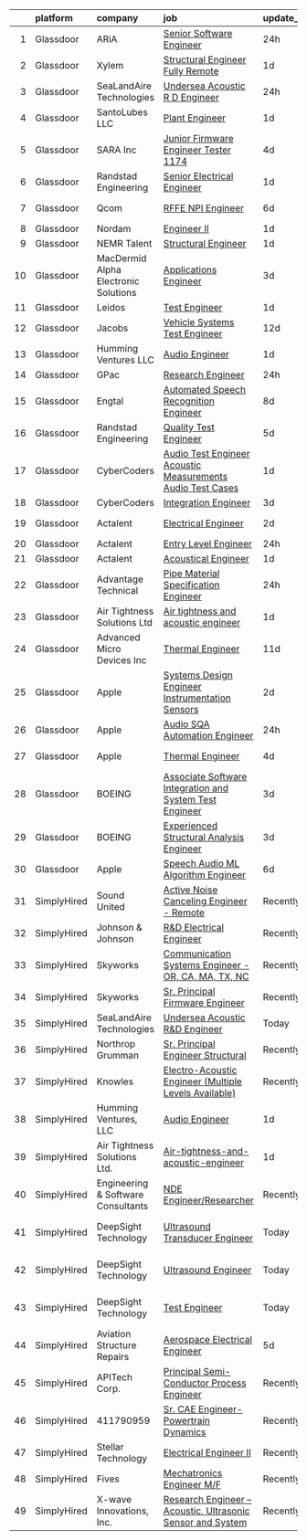 

|    | platform    | company                              | job                                                                                                                                                                                                                                                                                                                                                                                                                                                                                                                                                                                                                                                                                                                                                                                                                                                                                                                                                                                                                                                                                                                                                                                                                                                                                                                                                                                                  | update_time   | location                   |
|---:|:------------|:-------------------------------------|:-----------------------------------------------------------------------------------------------------------------------------------------------------------------------------------------------------------------------------------------------------------------------------------------------------------------------------------------------------------------------------------------------------------------------------------------------------------------------------------------------------------------------------------------------------------------------------------------------------------------------------------------------------------------------------------------------------------------------------------------------------------------------------------------------------------------------------------------------------------------------------------------------------------------------------------------------------------------------------------------------------------------------------------------------------------------------------------------------------------------------------------------------------------------------------------------------------------------------------------------------------------------------------------------------------------------------------------------------------------------------------------------------------|:--------------|:---------------------------|
|  1 | Glassdoor   | ARiA                                 | [Senior Software Engineer](https://www.glassdoor.com/partner/jobListing.htm?pos=103&ao=1110586&s=58&guid=00000182afc13827b749ebad42901496&src=GD_JOB_AD&t=SR&vt=w&ea=1&cs=1_3a6ce463&cb=1660806052186&jobListingId=1008076713969&cpc=88C71AD61D38E582&jrtk=3-0-1gans2e2ei4mt801-1gans2e2uis1h800-a2788589c076f59c--6NYlbfkN0ACu_hgM4mYOpGjE6TXudS1eLEYdlotK5aSiNrSIRlNjkkh_z-L-is4x54yXDm2KRsb-mtVs3lKT5u3SJdqLqnwYoxrpCimy5LFfZyt9ttTGVU61pPJmUA1KW-g9Q9gKF2IYCC3xiHVVy9PrVBjM_QDYyjIcjrjj_Ylt-4VwcdsEXVk_3IGctwleoMyUsUDh3vBA0hn3L00Bxx-RWX5XooRa0BqaUFTp3JhSTjgHXTAKXSPUYjDmaHpU0VS1kXkfeghkVJNn3hGmnXNYrGRsv5m7zPYs4PWWDCOrFKnlujP-jeNain4rC0vkiKL61kMuEFuZ8Za4LofRpYWuiRNdXsu1XOnaBhNY0kOf7nUOF6x_YGVzVNBK4r-QVV00VevTzaFn1sw43WUCWwTsy3gzBYyACtMOCw3jvRbDdTPlUf7APa_XznGsITMNqz_CtwHarYCmeM7GhCy9Z8CIr5iEDbo-6GML6tSDoPrnCt3_dxbRJMSjLs7akee6TAkZEi77tUHIwgfX_7ZHw%3D%3D)                                                                                                                                                                                                                                                                                                                                                                                                                                                                                                                      | 24h           | Seattle, WA                |
|  2 | Glassdoor   | Xylem                                | [Structural Engineer   Fully Remote](https://www.glassdoor.com/partner/jobListing.htm?pos=127&ao=1136043&s=58&guid=00000182afc13827b749ebad42901496&src=GD_JOB_AD&t=SR&vt=w&cs=1_653b54d1&cb=1660806052189&jobListingId=1008074804301&jrtk=3-0-1gans2e2ei4mt801-1gans2e2uis1h800-41930a4662df28d3-)                                                                                                                                                                                                                                                                                                                                                                                                                                                                                                                                                                                                                                                                                                                                                                                                                                                                                                                                                                                                                                                                                                  | 1d            | Raleigh, NC                |
|  3 | Glassdoor   | SeaLandAire Technologies             | [Undersea Acoustic R D Engineer](https://www.glassdoor.com/partner/jobListing.htm?pos=120&ao=1136043&s=58&guid=00000182afc13827b749ebad42901496&src=GD_JOB_AD&t=SR&vt=w&ea=1&cs=1_deb08f52&cb=1660806052188&jobListingId=1008076399763&jrtk=3-0-1gans2e2ei4mt801-1gans2e2uis1h800-1b0c825c938043e9-)                                                                                                                                                                                                                                                                                                                                                                                                                                                                                                                                                                                                                                                                                                                                                                                                                                                                                                                                                                                                                                                                                                 | 24h           | Jackson, MI                |
|  4 | Glassdoor   | SantoLubes LLC                       | [Plant Engineer](https://www.glassdoor.com/partner/jobListing.htm?pos=101&ao=1110586&s=58&guid=00000182afc13827b749ebad42901496&src=GD_JOB_AD&t=SR&vt=w&ea=1&cs=1_633e47fd&cb=1660806052186&jobListingId=1008074411939&cpc=8EBC6093F3E034FB&jrtk=3-0-1gans2e2ei4mt801-1gans2e2uis1h800-e17395721a3043bd--6NYlbfkN0Dx3r3E47sSe5bB3PIy1uzBZvlB7xy2NhfhZMlxQTsxrB8uLyVvmRNwSvsXt5nAuanwBCjLH0QsCmPBXJHEU0RNKVjrVkgpgcNJ8wjBYTMDwC8r5HaKITeK9MMd14YsEJEI21DS5bTFdnJBppeukTjpmvYUJXjKaLSZgyOJl9OpA_mmAg7pXTG9lA2N5xuWq9vQwHNX2lPKg0yyCWTxHA1rfV9GZO4BltWmwFlLfXE-HCMYJSFRtL6R1Pz_JsJ5aM042YssH-yKaxsXEVv3kd2-BBvm4gu31YyVYwQYfNkJ8lF_qKDGVlFUHU7fWP4GOJOjt9UG9dO8u-uS-8Crtt53k784q7HX-t_OzeoLJnyr5654p2CPGFmqMEuZtfBC3mDuJnlhPLEsA-nmRkeACg_uwuGvp9GNMwU-lt3s3jw4xi51tZqbA6mlw-_1HVBl5ZAf1kOxmw0STSd9BfVLpx-V6NgLxsUK4qINLpG9nJkMXDPWxkwttEZhzdxSY9fbMkdedJWfW-Rcww%3D%3D)                                                                                                                                                                                                                                                                                                                                                                                                                                                                                                                                | 1d            | Spartanburg, SC            |
|  5 | Glassdoor   | SARA Inc                             | [Junior Firmware Engineer   Tester   1174](https://www.glassdoor.com/partner/jobListing.htm?pos=128&ao=1136043&s=58&guid=00000182afc13827b749ebad42901496&src=GD_JOB_AD&t=SR&vt=w&ea=1&cs=1_22a49a3b&cb=1660806052189&jobListingId=1008069954036&jrtk=3-0-1gans2e2ei4mt801-1gans2e2uis1h800-64dfa2a4b43075ce-)                                                                                                                                                                                                                                                                                                                                                                                                                                                                                                                                                                                                                                                                                                                                                                                                                                                                                                                                                                                                                                                                                       | 4d            | Colorado Springs, CO       |
|  6 | Glassdoor   | Randstad Engineering                 | [Senior Electrical Engineer](https://www.glassdoor.com/partner/jobListing.htm?pos=112&ao=1110586&s=58&guid=00000182afc13827b749ebad42901496&src=GD_JOB_AD&t=SR&vt=w&ea=1&cs=1_b677470b&cb=1660806052187&jobListingId=1008074289318&cpc=155EB9D5185558AF&jrtk=3-0-1gans2e2ei4mt801-1gans2e2uis1h800-cfd09318c66b733e--6NYlbfkN0BDx217eft1lC7uqItkaModCFPNh_e0lnHdKkvEJecXwu4gIqA7CFTnvSYR8MShG5a-juaM6sdXavpS6MPruFdQNc5PiAaOegdbfmramjOwLM8yU_Gyhm6YspYOZ056uLtqJsXecjpva2utvJLPy3-qyp9LWwlRnrDgtmLRD1WPFr7w-dekNFx6hf8HVLcgaTJjrP7-vna4vHgOXCpLgMswuaMwOn0qii5_HPT_0ScOjX1feBY4BuD543IJnbRWNdSMoUrIxXOpYUi9rsgViwoYryVWjRWsCdA6SpQXlCISZ4SANhjqwsdAg3yNMlsZ1YeucL2rZ4D9a7hryoZAhto_PDPyW4OlbyKd-WHqWdt03H_pAX44ROY4z7tOfh9bRb6ZEK_-QvOjj33XM1V5F9VKF2eNMYWNVnifreHKEkWexFzDxfE0fZz1v2hppNEEIQsY05_MCcHWK_RXj29GtQa6-81IqYSIwYIZEPd3dKRBNTRkD8OV1B7y9_AxlFFk17s_hXH93Wo0HPMkJrgbywlHBoTCBL0azpuw0AaAmU16_7RqkJ7V8oyewW0pjvHOWLidkhhzJaczkmK1-n45MQSjMSI58hghBwyJVWt863oISzzRrcCZD71CdUpCUehuFuFdhqhTDuT14ddodiqSol7W)                                                                                                                                                                                                                                                                                                                                                                                | 1d            | Framingham, MA             |
|  7 | Glassdoor   | Qcom                                 | [RFFE NPI Engineer](https://www.glassdoor.com/partner/jobListing.htm?pos=123&ao=1136043&s=58&guid=00000182afc13827b749ebad42901496&src=GD_JOB_AD&t=SR&vt=w&cs=1_c738173c&cb=1660806052188&jobListingId=1008067509526&jrtk=3-0-1gans2e2ei4mt801-1gans2e2uis1h800-29f2ec6209d2a3f1-)                                                                                                                                                                                                                                                                                                                                                                                                                                                                                                                                                                                                                                                                                                                                                                                                                                                                                                                                                                                                                                                                                                                   | 6d            | San Diego, CA              |
|  8 | Glassdoor   | Nordam                               | [Engineer II](https://www.glassdoor.com/partner/jobListing.htm?pos=129&ao=1136043&s=58&guid=00000182afc13827b749ebad42901496&src=GD_JOB_AD&t=SR&vt=w&cs=1_24089355&cb=1660806052189&jobListingId=1008074153435&jrtk=3-0-1gans2e2ei4mt801-1gans2e2uis1h800-f4f31545b15b86df-)                                                                                                                                                                                                                                                                                                                                                                                                                                                                                                                                                                                                                                                                                                                                                                                                                                                                                                                                                                                                                                                                                                                         | 1d            | Tulsa, OK                  |
|  9 | Glassdoor   | NEMR Talent                          | [Structural Engineer](https://www.glassdoor.com/partner/jobListing.htm?pos=126&ao=1136043&s=58&guid=00000182afc13827b749ebad42901496&src=GD_JOB_AD&t=SR&vt=w&ea=1&cs=1_aab4bd4e&cb=1660806052189&jobListingId=1008073938495&jrtk=3-0-1gans2e2ei4mt801-1gans2e2uis1h800-bc9dc2a23d1c44c4-)                                                                                                                                                                                                                                                                                                                                                                                                                                                                                                                                                                                                                                                                                                                                                                                                                                                                                                                                                                                                                                                                                                            | 1d            | Princeton, NJ              |
| 10 | Glassdoor   | MacDermid Alpha Electronic Solutions | [Applications Engineer](https://www.glassdoor.com/partner/jobListing.htm?pos=121&ao=1136043&s=58&guid=00000182afc13827b749ebad42901496&src=GD_JOB_AD&t=SR&vt=w&cs=1_9bc0fa6d&cb=1660806052188&jobListingId=1008070285027&jrtk=3-0-1gans2e2ei4mt801-1gans2e2uis1h800-bd764e465d32d008-)                                                                                                                                                                                                                                                                                                                                                                                                                                                                                                                                                                                                                                                                                                                                                                                                                                                                                                                                                                                                                                                                                                               | 3d            | South Plainfield, NJ       |
| 11 | Glassdoor   | Leidos                               | [Test Engineer](https://www.glassdoor.com/partner/jobListing.htm?pos=105&ao=1110586&s=58&guid=00000182afc13827b749ebad42901496&src=GD_JOB_AD&t=SR&vt=w&cs=1_00739fcb&cb=1660806052186&jobListingId=1008075064293&cpc=44CD5376B8534B8F&jrtk=3-0-1gans2e2ei4mt801-1gans2e2uis1h800-6a3203464c1b707d--6NYlbfkN0CZUO70VSdYKA8PR3jfrSh5ljhqJhfDt0PzQCMubt8cRihWbmqO_-Ccw6DGinMZCyIEpf0Af9XKthHfBvTvzgH4DkFKYILFfOBijEpWhuNs72seseKoDFF6CDTEAYPN9Lx5He8mR_O1D0v6JooYaOYoVwHqWnpaKvLttLpllx_dzAONH5hB3qEReQ4EYC1WlXtsu_bwwr6SklulGAFE-xOABXx_dLgosCdA8JndNJQf6t7Vz3dMa2i930PP5_S2CpP4G5FWNq42QlvWLjb7blKNuxh-ekrbG8BSluQvv9Xlr1b389pyOIXFr6h9gOxPpYy0_WFJ8PrXv9Vy3BKRor7ejDFLrX56HRW-f-DMM4WsgoOw6tEsUPfZqOXI1gh1ksG7o_cyuWWiFOSZdmsyBMRQdTwWhHY95cnif2rpoY5QrmPtF5AbhqhC0UfK9T5n7ysoEoues2CXdvllTd4tcvi4wKmDYMT-l0ClY2fpvJdsbbBFf0re30UeijIpH3ShtaIJWnFm0Y03_9uIG5rNk7qiT7Z_he8uiOj240pQL9MuvkAD4zrWtbY65-aFEfEo8vQ9DBLPDbnXMAM5Rct4nOKjaVKkwyRIcMQ1wAJg3ItQD4K051FdO0j2oGmB1QfDFrGLBBS1VdrsIDQkwX_0eKHdVgRYfiCPf1Y%3D)                                                                                                                                                                                                                                                                                                                                                                                    | 1d            | Poulsbo, WA                |
| 12 | Glassdoor   | Jacobs                               | [Vehicle Systems Test Engineer](https://www.glassdoor.com/partner/jobListing.htm?pos=130&ao=1136043&s=58&guid=00000182afc13827b749ebad42901496&src=GD_JOB_AD&t=SR&vt=w&ea=1&cs=1_3c4d8978&cb=1660806052189&jobListingId=1008055863961&jrtk=3-0-1gans2e2ei4mt801-1gans2e2uis1h800-4d37a3d2e44e4a26-)                                                                                                                                                                                                                                                                                                                                                                                                                                                                                                                                                                                                                                                                                                                                                                                                                                                                                                                                                                                                                                                                                                  | 12d           | Dearborn, MI               |
| 13 | Glassdoor   | Humming Ventures  LLC                | [Audio Engineer](https://www.glassdoor.com/partner/jobListing.htm?pos=118&ao=1136043&s=58&guid=00000182afc13827b749ebad42901496&src=GD_JOB_AD&t=SR&vt=w&ea=1&cs=1_e49490ad&cb=1660806052188&jobListingId=1008074850294&jrtk=3-0-1gans2e2ei4mt801-1gans2e2uis1h800-c65df6434cac7841-)                                                                                                                                                                                                                                                                                                                                                                                                                                                                                                                                                                                                                                                                                                                                                                                                                                                                                                                                                                                                                                                                                                                 | 1d            | Seattle, WA                |
| 14 | Glassdoor   | GPac                                 | [Research Engineer](https://www.glassdoor.com/partner/jobListing.htm?pos=111&ao=1110586&s=58&guid=00000182afc13827b749ebad42901496&src=GD_JOB_AD&t=SR&vt=w&ea=1&cs=1_b3261913&cb=1660806052187&jobListingId=1008076331547&cpc=1160948BCBA38B5B&jrtk=3-0-1gans2e2ei4mt801-1gans2e2uis1h800-8a6935da43b5f03e--6NYlbfkN0CSGORWT4aO2sAliZ6jmV_qQD6A5zEpYJIEC_P5-c8k2JSegNDc0Hky6SHAPcMeSc1uI-p4JGKyGDtDHY583NmlHKRxyXvsrFv8AII5WdwkfxNWQP7JHZZhSCFMwCdyvzmnhlAGXnPwGRicpydp9aLnVy3A-EmKJoLteq8M4RONEeTRPuQWpqy_GCPEp8KMN8EIhFc7ymNA4PO7av48jvCIzjpnefdhNJj6CShdeDP1pcKSf7vuH6aKk7hGM3hj1l5k1F-NRVHoNpdp3C5UI7mzRiyNo1nl5Upt6aiSog1L9y0H_ENv8Ocyl0XLrQjb0znNuWL8JPo8iLrd5UcXj2I2MudgAUL9zRTeeLolmlv5GvDFFNyT7SNfKHaKpgNc6d1O5PBakb-zK5lqYvj8CiTNNKjyo9ERfwQ29JHfxtAAJF5qmZCPU_JKBHk2tQbH5VduLtH0Fu0qMFUSXSli5KskxBDjq0ZZ5UWFgc4r7o1q4SIQbIYxCBHH)                                                                                                                                                                                                                                                                                                                                                                                                                                                                                                                                                         | 24h           | Nokomis, FL                |
| 15 | Glassdoor   | Engtal                               | [Automated Speech Recognition Engineer](https://www.glassdoor.com/partner/jobListing.htm?pos=115&ao=1110586&s=58&guid=00000182afc13827b749ebad42901496&src=GD_JOB_AD&t=SR&vt=w&ea=1&cs=1_710a28ad&cb=1660806052188&jobListingId=1008062705188&cpc=8795CF9063CD573D&jrtk=3-0-1gans2e2ei4mt801-1gans2e2uis1h800-4453650f9401f0f0--6NYlbfkN0B7Z8t6fEMDh_BTkcJVPNJicKvZQEBTy5HSwyHa20ewqmyfWNXjNsfvmtdqiCQm-EyX1eXCMeRRHbelJqYg3JfPf6FJmpd1iPPZHKkt0sbdi9nzyk3UhIYm5cI49RlAKU7eerVBiqDi7LxaMzjgn_vLcgvtotjmBJAF4qEeYwYYdSnlzIVKbgkFwXkAuJPd2w3xWzPRVMd2nGpEJ9P_Iwch1Z7G_Lv5HQ60T2_byicuHRLgyjAhzHND-ty4Fu1QUX3DpkhbYlcnRy_cEmHz9zjZgycGdxYGdrndQowPmR2bx05xMizoNp4iZSMUN996Th6CYMfqJCw9QORR2F5HKkS42niNKqqa7oBs9G0iWwEbPPOPgsdFA5ik8K5ha-N1zSGIn9XhMdqjhvgWVx3-k7FAkwRjS_wheWCbYAPx9rxJNwvI0vEZws2FI9waUw66tsHTwyH3Lrer23F_1X7iTOe7mfM-Lg-xYETQXjsL_xJemRgO4aRRR0H08vkBrqnIsO_Nds0IbAWSxuD2HSgyZMwq7HTQ1zOdgPk%3D)                                                                                                                                                                                                                                                                                                                                                                                                                                                                                       | 8d            | Remote                     |
| 16 | Glassdoor   | Randstad Engineering                 | [Quality Test Engineer](https://www.glassdoor.com/partner/jobListing.htm?pos=114&ao=1110586&s=58&guid=00000182afc13827b749ebad42901496&src=GD_JOB_AD&t=SR&vt=w&ea=1&cs=1_f80117a3&cb=1660806052188&jobListingId=1008069182882&cpc=32EE424DE2B657EB&jrtk=3-0-1gans2e2ei4mt801-1gans2e2uis1h800-0412bd9bba641c35--6NYlbfkN0BDx217eft1lC7uqItkaModCFPNh_e0lnHdKkvEJecXwu4gIqA7CFTnvSYR8MShG5Z-OJdkSjZh5HXCJbcCAdDXGrLbNvBBTLq4ZR_YSiW8YcyOFGHrUcZE6cBumvf5qqvf9XF9jVXBn6J7nJMvCB2gyH-C9YYUmBlLZFArPfay_aQdPLjaU_5L8w7qttgx2IASNtw7RE-blRn2ylTsl4wsV9WW1OBmS2JHqjAsWs_Z4vmGv3eL3gp2WmI8RgjojJfWtAlsx4yO6cW_-UBRKoMSJLwMXtnhGAcCfQ05rS4UXLR8353aejGOwoKbxAuZjmIeLi2aXGL-ChJHr9TFyziVm-kuJbSu_Y_VfXhmDOHSSTLtCByF0m46-n585tI-mp3S9W-u9578DgyQj6RUoTjl65pPlVSqLi1YzEvSoG3VTpcZaAhgrlbOwK2KSkfqaThQuGYYe5R3_cRwMqEhDucBdgWg8Mm3yMxXElPnoZQh0uIhjb8JFINtTKH11OvTc_yKj7R_MCeNzSkn_eZ2kDo6ArYP4Ue4Hyf4LIYHqt0TtDDYy7zbEJc0s-uB073jm7CnC-BXPPGzGhf5n0Fz41zxn4aPecuez9GVhVUjEea0Tz8tYmGfImQQU_KJgFyTCBwEljc0lOcYBWqAWyhH2tpG)                                                                                                                                                                                                                                                                                                                                                                                     | 5d            | Mossville, IL              |
| 17 | Glassdoor   | CyberCoders                          | [Audio Test Engineer  Acoustic Measurements Audio Test Cases](https://www.glassdoor.com/partner/jobListing.htm?pos=108&ao=1110586&s=58&guid=00000182afc13827b749ebad42901496&src=GD_JOB_AD&t=SR&vt=w&ea=1&cs=1_8f13b61c&cb=1660806052187&jobListingId=1008074251888&cpc=451933188B21919D&jrtk=3-0-1gans2e2ei4mt801-1gans2e2uis1h800-c28034a67f6fdac0--6NYlbfkN0CpFJQzrgRR8WqXWK1qKKEqALWJw739KlKqr2H-MSI4eoBlI4EFrmor2FYZMP3muM26mCfOsH-2rGSXOXzmoS6lrZi5bgEYX3ZqTYbppVKgJ0N-FobKAYp9JkTZMJW9BFXOeXmRIK6leADNhMckSFGKSe2JaJ6pKmJQpcG-8Q7GWeRQEWW-KvSyQdM_OdR7INRp-gd3t2ZqbUxCtHzQOxigxE0E4Bn8Axv8YCacNQ90zihKM7FZsNVvSKsQWKHUDgArsg6S_GXeTF9BaoS1X_y_7h-IwTD8kctAKKXgGRR-Kom_ySgECiz5xuBlw_kjhMJkNhciQkxMtLCVRRzoFAGg9hFDg4OL2sJvQ7yWlsvoFHVyLmXuzddfGZbWc-fYaJZXBqQjNiSFk_japprXw0kN_GmFh82L8bkMsunLlxKmyygQE56m83KsBY2Ek_nPDQFiKoo4HOv7-oPAF8goWW1Xm_LEcejkpsR0iTOj7kfyC_RUd-uYLhutRgrMBRJLNHe0XfcgIO7M00QGsswPipeZN_UTqdr6Dw3k-psfRcxwh6UNYz85Do-3LG6fBAid7TYvVbb9-MSopSHNUBJ3J87Bnv_HALuRl3vJdoA-G0cl7BKjIY1inteHEvDaaG-5ZSvuJn4Gpk-_iUAFtI2gj7Y-npasdJm8hPGIkJQE5TDUKBmg6WgHFivryEDVbc_Fw7XjNil5A8KPXNSO-9I1XsAdWipScAIlbITaFj479keZUtxdGUdQpzMe8srjzcqEzzz8nA6Jpus88v7LcbFaROBTzKrISSZPvyM1pg3TAacUXjYV48TPs4x9ySH0jOVIkJUH0D4q6jCCzPABALRu3fmTncL_sOjY1re2kwf-64LONGirbFGm7Dc-onhMJnP328E8OIKMaPpPKseCPQUzFMZFLCmcib-OgG9EQlsgaSqZN3bziItLErsnaZAoXJpYJMiEedtd_0InaF2168BHCJ2w35eoRxQs0Bc%3D) | 1d            | Seattle, WA                |
| 18 | Glassdoor   | CyberCoders                          | [Integration Engineer](https://www.glassdoor.com/partner/jobListing.htm?pos=116&ao=1110586&s=58&guid=00000182afc13827b749ebad42901496&src=GD_JOB_AD&t=SR&vt=w&ea=1&cs=1_2ffb5213&cb=1660806052188&jobListingId=1008070663678&cpc=451933188B21919D&jrtk=3-0-1gans2e2ei4mt801-1gans2e2uis1h800-5be31a688969bb16--6NYlbfkN0CpFJQzrgRR8WqXWK1qKKEqALWJw739KlKqr2H-MSI4eoBlI4EFrmor2FYZMP3muM1u3aJAL27Tt-P7m78OgkvC-J3bqCNAiCVAJ-FF5XEBZHbt4H5rn9tJZ3SOIELf0f-QuC9GeHf5f48EyFkCnfQt7v02qwWCPyAlC0Wihj2yuN2zQLpOtUvkdtfuzO5LOkLOGjj8F2vBWe76TODIZMr77pP9HfS9mTk6MH9YyIpf2Y8XE_BwdmnU86BCAF0nOXuIRciEG-9KYUAngGXghcojCjYZle1dlb46Ir3_TwkGYidObQZ5Src7xVpe81rE_iUDsyUJyB5vU0NLhPgtww7iPV40IkVESqsE6Tyti50T3ANwlDO3DfGFVxNcSrUstUwch-IQbI_St7vbACtDPs1yHrmsaPv5ocrtqcI-DpEmNs-VGqXM0os6PlrqO6doUtXPSuqVG0BGGX1kHKQyZoxbH3prvwpW9qReGqrKtmAWvNuaVGpQleoUE1rhLNt2qOE1vEyFOoCUmRmO7VHNUgMUWMR1T9qYKk0yvYq74X0fEeA33rTot-5JsxpyS6WTNbJuSmlQtRjipJyuwxK6IHRAD9j_wZl_0TwKBlBrNYMwdx1aM14B7TJwY7I4dfBStM1DaJ4MnBDXyoDprT1t3mtEVaV-L-z3yGTkkLD671Ic5wKV1ma6ezOahaSjaOvxCEDbTLyWS9Ai4f1NsC0qNtGqVFxo5f7B0Sbjq02sNCfmaJgMoiNde1kXsac5E_Djnh7BnE_txhHlnLAW8LcmIlPGY-rEdGbs-AI1ascu3OHjeHO9qti1nLc8HA8t4CF4utgA1j6JCs3qTqxme0n87wmMnNNLwHgoe913cc88nThF64QOzcwNLwyA3QHM3JWxxbaF0MeBaiJcgRNrO7SwtiKz8H3hRs5VlybW22N_GcAitlI_-m6Zr0QFZaWeFJoSdospKwkkbumkD_0BJFgzu7zs5EtnqRfyIMc%3D)                                        | 3d            | Torrance, CA               |
| 19 | Glassdoor   | Actalent                             | [Electrical Engineer](https://www.glassdoor.com/partner/jobListing.htm?pos=117&ao=1110586&s=58&guid=00000182afc13827b749ebad42901496&src=GD_JOB_AD&t=SR&vt=w&ea=1&cs=1_88877d25&cb=1660806052188&jobListingId=1008072879870&cpc=C4A69CCDBB3B9599&jrtk=3-0-1gans2e2ei4mt801-1gans2e2uis1h800-ac89dd8fabbe2e40--6NYlbfkN0ChYVx_I3yfZ_JDY3EFoivtqvi_stwnZ_kRt8Dowt_l_d1ydueao4NE-oUleRJ4yhga3EuJB49BQn9bMZ4MjqaznG9aKIJzFTwuO8pLMdzwCBPk-7DPlRCc7j6hYHRCkrvDakACHMN6uA2Kfe4FajUn2ydEEg-26KiBmwqh3wpbs5dbHxm9UmGqybAmLe8UJKCol7nK9tfeyn43Tlz6w0HYOnjXBZ6TSwihQD02Zu-rMCTOJW0Gw-eXxFXMY4vWwLSDxDpQPPvWfipaHs0gv41WMzOI5eoieyp5zhGacxSVNFHrYMP8hOhp8k1sL_pPqgc-7i0EHawVfHXrOnuKYYAzhHltWuYTSxWartTwhKlNgIgALUuswUfd2wtgJMI9bghNR_Sw-S8BJ_mGSLmADwCaD1qfUW0P6g7eM-QU3g9SbZKtna0iVNPRdliMd0sTk_JHY-Q3ZcPYYHgSLiRcW3ltE4nZAae61XNPztnFOX2-uvwwfK00ilp2tg4u3S9rYqfLI4btCgEPWkoXbaGuBcPtVuif34oagkz9Jq557rNcPyflEFcxJ9OYhMiATz-HMLX-jBMTTKdxJH2a5NtXQtLt2gAPcq1Y81VkTIQbH5FgKklyvhDbaMQ3GNudfoy45Z-L3vn2A-I75YxKWip2XUfBzvJXv08YUACsWusf4MrJkpYzbIMXU5kr6u4pBeJMpHOdH4IQjkM9kMGYJKoyJ1ccwx9pJaxLpoyzbdWIUt3IQN4D90TTc1at0nK1eUZIDzz-eetRbNdK2bLVNC2N8aHng7DUpyGV4BZyqwv5U6D9VvPWFb-fRXZ4WDNvH9IoK1uv8RMA3XqGzz54T6gzHhezvtcnQrgbx_CVOS7UPSA5RlzZwciIQTlCATQvXkyapri6yZ3pEKy2QfmpIGTP5fyw7JMzEQ26Ebhl3AUOgWmBObNj9D20MMNavnSWSRtmcl7tsUaRZBKhXNXrHQqOSBtREsrmlhBX6hA%3D)                                         | 2d            | Lake Oswego, OR            |
| 20 | Glassdoor   | Actalent                             | [Entry Level Engineer](https://www.glassdoor.com/partner/jobListing.htm?pos=110&ao=1110586&s=58&guid=00000182afc13827b749ebad42901496&src=GD_JOB_AD&t=SR&vt=w&ea=1&cs=1_b3e0e549&cb=1660806052187&jobListingId=1008077072912&cpc=56C4EA4A1A191A49&jrtk=3-0-1gans2e2ei4mt801-1gans2e2uis1h800-80860973a67802ea--6NYlbfkN0ChYVx_I3yfZ_JDY3EFoivtqvi_stwnZ_kRt8Dowt_l_d1ydueao4NE-oUleRJ4yhhmumybdE2Kouaj4ijvM67OjwBFpaTVdis5duIe_hhHyHeLRgfXvHT8CVNthjxvGwO0GKWio-ZGLNpXiryZOuQM3mtx5h2EK4tOWlkknpGH49bKKyYWBVoM1kacEVGenhHjQHaMBErqqnCZ0cO7sAkO2ThXyNJks6-98AYp9eRlFrKhJDZUErR68hXPotz3zV4TaJKj42DESYgYBI6tDDDfqV5RmX1QJ5ihDFhwdoh_gDmDn83J4RxVaR09TdX5vKDsItVvdUWDQtC8LcCuk7XLAgkMAHPq2LVvjo7YAOjwqPBhLI7ZtcGkaTkiuqiMK4oeTQnqKL1BhITSO1v00Eb1PRjfXsVj1CazcZIanTC-WTpgqzFjg1r-n0QoOTR-FW1QwNXmqpgxj3JtZKHmyUL4o9yFof88teGmnx6BRh_zKmCwvOE8k1FZLMtlS8kttQtT9_jZZVZ38VTxlOJRTuRjrz0ME8_AREA0pedJPUuwpUwRt8Ux-yXa9E7V_ylPxEgT3ddaKFfMImSjUxIuy5A8HEAazi66a79axl9i984tebPkkRz6-eUMQpNCmBbiURvSEQdMopemF_ZmcgN0KpYbCpSePmCb1rczogNfA7RESDoI_p0f5akmtt9-hx7QylnTr74far1X3sszIjNLx9KKV1QooL5Z8tQz0ziGtQvboA16vhkvSlp6eMBZQeyyCzsDRbXh0a4GyPe6pGw2wX5V3F66aAj5DBGZIigZ1zhnm32Mzah4m58cnTNwnWU5_EfSTww1Qdi5DzHpwSy0DeuWZor_yDaPEqXmVgmCG_OY7TJuLYknpYYiMowJUtco5bGpBNRL9lLIvJi_uOCAhFQUaOMH_XZZdxSq1hqTH6zEZMAVxROQqPYN_5E1aGolZvbSaZo_BWvujHm1wdgr_6k4bWqyHgFC6V3E2Q3uNDfJoQ%3D%3D)                          | 24h           | Chester, PA                |
| 21 | Glassdoor   | Actalent                             | [Acoustical Engineer](https://www.glassdoor.com/partner/jobListing.htm?pos=113&ao=1110586&s=58&guid=00000182afc13827b749ebad42901496&src=GD_JOB_AD&t=SR&vt=w&ea=1&cs=1_f19145a5&cb=1660806052187&jobListingId=1008075187696&cpc=B101C867B3EF2D75&jrtk=3-0-1gans2e2ei4mt801-1gans2e2uis1h800-5220c9c81e84945a--6NYlbfkN0ChYVx_I3yfZ_JDY3EFoivtqvi_stwnZ_kRt8Dowt_l_d1ydueao4NE-oUleRJ4yhgHLxhV5j4PnTgNp2DfoBCFdbHcQuDtZsKy3Zufp_w8pPYADRTx-YgXFKwXxOgcar3GSNPLdcY00WKiZ-fI-3ixNwPR4MqK7gAckonzS5DC5AbX1phk35nIaeis68klXgbXrcVLPnMXNSmtVZXD6381b0-bSVpP9CR0wZ4Nn_pDfxTG8wt4zwzfhPzI1AZJq1YdAnkn1U8UlTeGt5lW0PZBQKjUUco9E4Nms9QAmbMnLs8wdscDcj_fY5KPsXnuBaqPJGnfNJGfwOdy-zdiGfgnycNyNeYXNNZ8hB0GpmedWmDNZCXCPExAsBNtknPjhWUdUJSagEj2AOuErE4SQ6cco_52cc_sI_6UmeTJqncCI1J5b7WMinQKvx0N9kv2Vrmydf0wnmPbATHMMy5hetFNfmiDKXVd8DDV4NgPaNtloCJBa7jKf6COLfK29Il25vtb2ykFiUJhHGQJPgMuztaH20j-PPj6YTdzhnqouZnqLiCT81eHBHeexwj-4FxtQrzZo8MPIjGRLmi10EkwlhuUsx6SvLNOV2b3Ma_7c4TMBevh-2M6tjK4VaazVo4myDYSyC1VpEzi57w4k0s3wEO-b4dD_psT6lO6qrVo1A8DfKBcf3mGpATjsjR-cV_FdwfE-rUbtOunZ6xo7pnYRdH9kr-2Ut1QZrBnrHqXPhSICMoYRpWBpFlPxtjVKWC9c9iveFZwwLALGYC1F0lLqXBPoEz_g3d8stzFUAw_NhFVSOhv45WupOwlTdDsHufk7RW-dF6nhOyvb_8Hv3AlLS-0g3t5ZHDzhc0DIt6Vq_0Ypuy0NnnAgoKWTXbqS1aRthR66i-iBSJUv7sxnUIorWiVLNOT-iheg2mrrU3dRGe1daTNqOVTw_ew8Z4XoxLk8Q1Vhc6Qwpunmw2yGwPCCrhBeYAhcqMPTqI%3D)                                         | 1d            | Chester, PA                |
| 22 | Glassdoor   | Advantage Technical                  | [Pipe Material Specification Engineer](https://www.glassdoor.com/partner/jobListing.htm?pos=106&ao=1110586&s=58&guid=00000182afc13827b749ebad42901496&src=GD_JOB_AD&t=SR&vt=w&ea=1&cs=1_df284e4f&cb=1660806052186&jobListingId=1008077741008&cpc=7AD1D84939BBEEF3&jrtk=3-0-1gans2e2ei4mt801-1gans2e2uis1h800-c320e72c0ffc31eb--6NYlbfkN0CQRQ3eiV4YWjrRS1ho7HVQ9JO8v6Fb3eU0yDOJbdOiEguntuRlpE4-_N6DYLNj-GpJK1FUgsvi-jGTFN6seQa8lGO0nmINkmxGyDjSwr8tbCBtQ4SQ-I0RoyUacdeWrAe3QIUhj_MbkiOtQltvwYrz7KFrRKod_YLoWgqPAx3xsdZgIrVxMpExtIrd1apBOPLSjUDnsdGBMcxtZe8egvrQa_IeAY0Jt2hfQVo_XzwGSMN-QJ20oXTKkt7oAIL0-Idp4woSyXZCEru15SovEMaFK3JHb59hnyUfq9CP-LjaduzGO1h5Mn2Gmxk5J6NxQP10-FZFPZqzWLGqDD14uqaOylcfHaYQOd9zq81pvrV_PeEEyNG8f2TQIn3Mik4SdcrMLDS6Gpdj0zjF7yZlSoSePzt_6_hofe_mhYItkX0s6sgmMRJNBCjNZIqCtI8NManEs20iHLOcDtaF864IYVoke1IGLeVyig8XCol7TV6-jGDBrYvv3EDmQyu0cbu0QJN9_FcAN7A-1aw6sek8LOsYIyQjgRi9l6FpX7GOcF_QutKQkVtfftbbAZajE-SHFIPG8WcZzMBhNQ%3D%3D)                                                                                                                                                                                                                                                                                                                                                                                                                                          | 24h           | Houston, TX                |
| 23 | Glassdoor   | Air Tightness Solutions Ltd          | [Air tightness and acoustic engineer](https://www.glassdoor.com/partner/jobListing.htm?pos=124&ao=1136043&s=58&guid=00000182afc13827b749ebad42901496&src=GD_JOB_AD&t=SR&vt=w&cs=1_4410003d&cb=1660806052188&jobListingId=1008075017413&jrtk=3-0-1gans2e2ei4mt801-1gans2e2uis1h800-bab19b5d3ac46ea4-)                                                                                                                                                                                                                                                                                                                                                                                                                                                                                                                                                                                                                                                                                                                                                                                                                                                                                                                                                                                                                                                                                                 | 1d            | Uxbridge, MA               |
| 24 | Glassdoor   | Advanced Micro Devices  Inc          | [Thermal Engineer](https://www.glassdoor.com/partner/jobListing.htm?pos=125&ao=1136043&s=58&guid=00000182afc13827b749ebad42901496&src=GD_JOB_AD&t=SR&vt=w&cs=1_b7aa6fb4&cb=1660806052188&jobListingId=1008056679047&jrtk=3-0-1gans2e2ei4mt801-1gans2e2uis1h800-1f109b25a1100f3b-)                                                                                                                                                                                                                                                                                                                                                                                                                                                                                                                                                                                                                                                                                                                                                                                                                                                                                                                                                                                                                                                                                                                    | 11d           | Austin, TX                 |
| 25 | Glassdoor   | Apple                                | [Systems Design Engineer  Instrumentation  Sensors ](https://www.glassdoor.com/partner/jobListing.htm?pos=107&ao=1110586&s=58&guid=00000182afc13827b749ebad42901496&src=GD_JOB_AD&t=SR&vt=w&cs=1_34b03afe&cb=1660806052186&jobListingId=1008072872866&cpc=F4EED0218A761C36&jrtk=3-0-1gans2e2ei4mt801-1gans2e2uis1h800-5dc1da80fd2095b8--6NYlbfkN0BvKrLyj5gPmtZO9T8euul8TCxuuKNOtzRJOomxnwSEodTz2Bc-sPZlSXfvz6ygy0tJidbkPBoJOpn5M_Op1dVT78IKUvwrBDiq-0-XaZ5Ks6si1v-Rxw7VYol2pUSEbSXxtrYw2HhGY7Chi3gQx9zr_U3wj7xtUiIO1GFY_6wQkHssTSlrqqyllRlhvGgJPypx0yDDTX1TB6VcvHKV6r5HRW2pi7TivnHDVTK4dSL2sIidYaqUNivCmdEYk1DcSCVcZ35uuX8gf8KyCYTd-ElbZ9I8k6dU4pVFuiT7cq1fZCqjMHd4JsFuguRMH8ikAJiqQTCk5AkzmhGsW_hEbSMyEClAa4P88B3SCnWm8Sul5B_Wzxi_OXEDfry38ovyoDL1MntpsBC91QyCeE-TIAXFlopuoy-EzNIt37PNoeb2H4h0io_L69CgTeQ5VSZHWw1GoW2Gx9kUHeXVONa0FtIlWvj2viso8KmA2v_IoEi49yi0Ee7UrH6pZfC46jzg6FyA0JrCn4gTJh4VLCxxptcsj-46RHi2USbh1GC8LwJkPh8F72re5qxqVFqVSu2MiqEajsTtfEcVLC0QbFdPNt49rleExAfHBs49BzMqKHJCENvfj1-Hy6iYmop8ZpMZeRHQLpP4oDHEah45xnm065U5Wi4Mb1FTEe5IiEssYl5f7cQCDNL8uXqMaT4R-_6DWvylJqHQyEy_3ou7YW5OS8EpngkxR_VUfzHkzmWJMYFzD1Uat0SrysC3du2I2n4O79nxFm1KI8M2mmUMW7r6nEa_BfSb8PyrPDxmB6uQ7IEVvPkbtWeVbQ_kj0HntR48gCVgBaU5CxmimWVq2YA9XA2JXv72RHtkB83ixjesg4DrdGl6K37N0QQRdO7J16Dd4dOGucL3uSackBzYSmpe7PyaKQxMt4qQphS2u-8JpeZLjmay8KY5WaUNwRBuVaR015TGPZgamD7QF8GBlAfYTh1MC_YW0a2rXsyhgAts5k2tQQ%3D%3D) | 2d            | Austin, TX                 |
| 26 | Glassdoor   | Apple                                | [Audio SQA Automation Engineer](https://www.glassdoor.com/partner/jobListing.htm?pos=122&ao=1136043&s=58&guid=00000182afc13827b749ebad42901496&src=GD_JOB_AD&t=SR&vt=w&cs=1_9c4c1c74&cb=1660806052188&jobListingId=1008077637824&jrtk=3-0-1gans2e2ei4mt801-1gans2e2uis1h800-1727bd9025c83aa0-)                                                                                                                                                                                                                                                                                                                                                                                                                                                                                                                                                                                                                                                                                                                                                                                                                                                                                                                                                                                                                                                                                                       | 24h           | Cupertino, CA              |
| 27 | Glassdoor   | Apple                                | [Thermal Engineer](https://www.glassdoor.com/partner/jobListing.htm?pos=119&ao=1136043&s=58&guid=00000182afc13827b749ebad42901496&src=GD_JOB_AD&t=SR&vt=w&cs=1_de34309a&cb=1660806052188&jobListingId=1008070096066&jrtk=3-0-1gans2e2ei4mt801-1gans2e2uis1h800-9ad908c71b5e0f4d-)                                                                                                                                                                                                                                                                                                                                                                                                                                                                                                                                                                                                                                                                                                                                                                                                                                                                                                                                                                                                                                                                                                                    | 4d            | Cupertino, CA              |
| 28 | Glassdoor   | BOEING                               | [Associate Software Integration and System Test Engineer](https://www.glassdoor.com/partner/jobListing.htm?pos=102&ao=1110586&s=58&guid=00000182afc13827b749ebad42901496&src=GD_JOB_AD&t=SR&vt=w&cs=1_1777ce9a&cb=1660806052186&jobListingId=1008070806063&cpc=FD68938D22ED3258&jrtk=3-0-1gans2e2ei4mt801-1gans2e2uis1h800-8a62f7f5b717beaf--6NYlbfkN0BddK4H-tsabPiX3BvkwhvbvP4OkLNzlRX6egXJy9Hb11ERhvpR4KXHiogI9i6BJrn0stXfOaY0yn3gOMkbZ9_yK406OJq9ppbcdpXJETe0q4ruq-oMZTeY5xjiybkDwmDl0FqTdy5kgAIQSLAQWk4Utfi-Cs6vK5bdzdH9tvMB6nTVd2sHmGhxDwr4Nx2YBE_oMh5KQ6q152J-qmpzPyl9K65daK75Gsa9P8wXUHb85EpRtO6T6ljGUBymFhJl03uYBt752lD1NJtrSsJBkGsfW1lJob3k-e6khEAXXVQycB1Bh5hwF_akKUKmJeYE9gc88jpeb64tbH1v-HpTU88rLkEc_vOUVGceSQ3X1ce84pbiCsUtrNWWEzl5o9g00CXWBRmP1CCVxsCgtW2abh22v1q0Vjp9dR_TCzt_UMp9KnFuYDYsh7mJVD-YzQ-aWgM%3D)                                                                                                                                                                                                                                                                                                                                                                                                                                                                                                                                                                          | 3d            | Kent, WA                   |
| 29 | Glassdoor   | BOEING                               | [Experienced Structural Analysis Engineer](https://www.glassdoor.com/partner/jobListing.htm?pos=104&ao=1110586&s=58&guid=00000182afc13827b749ebad42901496&src=GD_JOB_AD&t=SR&vt=w&cs=1_66ecee1f&cb=1660806052186&jobListingId=1008070804866&cpc=4AF433014564FFC7&jrtk=3-0-1gans2e2ei4mt801-1gans2e2uis1h800-bc551928e6502556--6NYlbfkN0BddK4H-tsabPiX3BvkwhvbvP4OkLNzlRX6egXJy9Hb11ERhvpR4KXHi6qwJN1zuVlcxjvdB39CHpjqXGy8mvaIsCfNf5HNpFmfYH_vRdENlpv4dOLQrwF2EztwGdzGoT-ZkZheapommqWJVur51Mjd-yKLPwqoOXkCvp5WGgSzyk4GfVoxCsxPLdWL4VTzysr8-bWMei4RBvn85TXg-_Lf4m1Hsa0Q_-C-ptZW13a9exyG9-Uybzob36shr1E4HkMCDgMM_BGUCXJlZqPkb5eqiN0OBMdceJfBLgGcoc0iUAYuoyhWCa-qLZupmYSH4kv3CRZn4OMXRR-L1d_G2aIvkWAqwfoLgiUUwX89onz2oPFbAGli1xqQ2BiJamAsrKjAdsrN3knZzN6-CPIIwmkbs1OEE3WG6t2N2lzh_2tzKIZySX_F2r1tRCG-gNp0vlE%3D)                                                                                                                                                                                                                                                                                                                                                                                                                                                                                                                                                                                         | 3d            | El Segundo, CA             |
| 30 | Glassdoor   | Apple                                | [Speech   Audio ML Algorithm Engineer](https://www.glassdoor.com/partner/jobListing.htm?pos=109&ao=1110586&s=58&guid=00000182afc13827b749ebad42901496&src=GD_JOB_AD&t=SR&vt=w&cs=1_03dea4d4&cb=1660806052186&jobListingId=1008066606047&cpc=3BA4CE39D5B5DEF5&jrtk=3-0-1gans2e2ei4mt801-1gans2e2uis1h800-4bd19a550787995c--6NYlbfkN0BvKrLyj5gPmtZO9T8euul8TCxuuKNOtzRJOomxnwSEodTz2Bc-sPZl29JElYHfcoTQmgR2kLCqbz896zU7Ayzp2mIeuZoFH0p3pB-zTK20603ErE2aTw0Qwc9BgqJ4DR4v_yjIVaESKmxDOaTO2lNHYjCGSCWGpweUL273BrzL5wrBhI1FM2o_haHOpCkYrW-YFtAetFq55oZEx4qmIbXgpTkMB2yG-jTcMTzIvttAzO3oN64ffRmkWENWfgFtP287NmM4-rZ3oEY1ubI4ZO4HdqTYeV8GHnbz0QCiIGBtraEAbfNf8CKuV3T5nuDSyvCu3L8tH5Bztr0xteQVb72HSZ6rfKGGDSofyIRuXvKlfajSIhu63bSttXtCOEEdIGVqxMCiDYZlSYv0zAhIr56Z13PDM8NABJGlvIr2WNrEEO5cDyYFT38nlwRsw8FBx8r0n3rOgnCJghkDAgaJQdj3QHqBPU59EiJnweKztQyotNNfTUvW1pHSnPtGHpLerPrcb0NscsYNm_HxEPELcTWhKKnLX3e23P1QZpg3jJyzyXqCBBnXijcd5tnZZylT4uAbk-PF28mDcd4mNP_aqbA_ad50UyjDWrAa1GIoYRvlrFeQ-bc1-sdqGOLR7MYLPHN2BIwe0PfmfsoieVA1fY4CcCFEQqKGJrUzwg1kPaA6BaNFM3AHzNU91nCy4BIcZT4Mf4rpAQj6qVtcEfDi9_VH41tfxFsPXx-5lYfL_tq9TrP7FVJdzTD56m3rxLplOvGvYo0nV1B5vnQFFWf0ljuXoybeIjN_iu3S_prQ_12qGiV87uBp_wOr2dbJOM0zpzBwy3N8QJnjO1HAj8Fn2If5umQuUPIbHohpLDBpilgvz9ddFCqlm_LaAlNc-qZy8hcVw79oZbWEIwBHnvGIiUoL4cDscokhJYlBaKMLmQquVKTdeex9DYIju0ARpi1xmPbhI5G-qRAMyNp_Kxm3Wz3t)                                           | 6d            | Culver City, CA            |
| 31 | SimplyHired | Sound United                         | [Active Noise Canceling Engineer - Remote](https://www.simplyhired.com/job/YI4UJK2DfLnTWF_Ij-BfT-XTDojPqkrYmbpeSr0PH8Ak3WRT9-3Xiw?q=acoustic+engineer)                                                                                                                                                                                                                                                                                                                                                                                                                                                                                                                                                                                                                                                                                                                                                                                                                                                                                                                                                                                                                                                                                                                                                                                                                                               | Recently      | Carlsbad, CA               |
| 32 | SimplyHired | Johnson & Johnson                    | [R&D Electrical Engineer](https://www.simplyhired.com/job/rMMLJ8z8NK9Of2RSh3IhoSvaCXAFTesIaQYtXFlQk0pDEAt5r6bd0g?q=acoustic+engineer)                                                                                                                                                                                                                                                                                                                                                                                                                                                                                                                                                                                                                                                                                                                                                                                                                                                                                                                                                                                                                                                                                                                                                                                                                                                                | Recently      | Los Gatos, CA              |
| 33 | SimplyHired | Skyworks                             | [Communication Systems Engineer - OR, CA, MA, TX, NC](https://www.simplyhired.com/job/VdIEzfg0_PbnmfZwuHgO56HBGYWFEh4cgBHR8OXn0sxYBANreLHU0A?q=acoustic+engineer)                                                                                                                                                                                                                                                                                                                                                                                                                                                                                                                                                                                                                                                                                                                                                                                                                                                                                                                                                                                                                                                                                                                                                                                                                                    | Recently      | Beaverton, OR              |
| 34 | SimplyHired | Skyworks                             | [Sr. Principal Firmware Engineer](https://www.simplyhired.com/job/yuEUvYe0pl4Po-wAwnXRdK_l9ULtLEgCAnIciQtolHAur5kp79b7-w?q=acoustic+engineer)                                                                                                                                                                                                                                                                                                                                                                                                                                                                                                                                                                                                                                                                                                                                                                                                                                                                                                                                                                                                                                                                                                                                                                                                                                                        | Recently      | Beaverton, OR              |
| 35 | SimplyHired | SeaLandAire Technologies             | [Undersea Acoustic R&D Engineer](https://www.simplyhired.com/job/hZd4MM6ivHSqQ2hKkSFxDcuc5th9uhpbq2X99tdFufOh7nbm-htf8A?q=acoustic+engineer)                                                                                                                                                                                                                                                                                                                                                                                                                                                                                                                                                                                                                                                                                                                                                                                                                                                                                                                                                                                                                                                                                                                                                                                                                                                         | Today         | Jackson, MI                |
| 36 | SimplyHired | Northrop Grumman                     | [Sr. Principal Engineer Structural](https://www.simplyhired.com/job/Q_ecsBQkCmzHQRVFSE46nFGFMwc9ubZAhr8qEsNkbgLimZ92pgpqlQ?q=acoustic+engineer)                                                                                                                                                                                                                                                                                                                                                                                                                                                                                                                                                                                                                                                                                                                                                                                                                                                                                                                                                                                                                                                                                                                                                                                                                                                      | Recently      | Sunnyvale, CA              |
| 37 | SimplyHired | Knowles                              | [Electro-Acoustic Engineer (Multiple Levels Available)](https://www.simplyhired.com/job/ke2PSvcU7MPCSsVbDMT231HGhQBH2RM7CZ0Iuq3fFUDbP-vw3MR87w?q=acoustic+engineer)                                                                                                                                                                                                                                                                                                                                                                                                                                                                                                                                                                                                                                                                                                                                                                                                                                                                                                                                                                                                                                                                                                                                                                                                                                  | Recently      | Itasca, IL                 |
| 38 | SimplyHired | Humming Ventures, LLC                | [Audio Engineer](https://www.simplyhired.com/job/8DSLRgpEAgXP5zicg-ZoO3PIpTiVZ3WUlc-WEVxkbF2N9BVX-AWj_A?q=acoustic+engineer)                                                                                                                                                                                                                                                                                                                                                                                                                                                                                                                                                                                                                                                                                                                                                                                                                                                                                                                                                                                                                                                                                                                                                                                                                                                                         | 1d            | Seattle, WA                |
| 39 | SimplyHired | Air Tightness Solutions Ltd.         | [Air-tightness-and-acoustic-engineer](https://www.simplyhired.com/job/pvoEJHXWFoU2JlptkOEa9H23ceeKiGCFjbfo2y9eorFotiiU5q8FkA?q=acoustic+engineer)                                                                                                                                                                                                                                                                                                                                                                                                                                                                                                                                                                                                                                                                                                                                                                                                                                                                                                                                                                                                                                                                                                                                                                                                                                                    | 1d            | Uxbridge, MA               |
| 40 | SimplyHired | Engineering & Software Consultants   | [NDE Engineer/Researcher](https://www.simplyhired.com/job/hrlS-G9EBAwmuK7ntmxcyMlKmmJtWDIK0gOlOrUUCmfHikRxL6zIWQ?q=acoustic+engineer)                                                                                                                                                                                                                                                                                                                                                                                                                                                                                                                                                                                                                                                                                                                                                                                                                                                                                                                                                                                                                                                                                                                                                                                                                                                                | Recently      | Chantilly, VA              |
| 41 | SimplyHired | DeepSight Technology                 | [Ultrasound Transducer Engineer](https://www.simplyhired.com/job/y1sEMPCrgliflkCcVvRwDKLEsG-TL_snBgcOV1jhx-ezko-wsX-3ug?q=acoustic+engineer)                                                                                                                                                                                                                                                                                                                                                                                                                                                                                                                                                                                                                                                                                                                                                                                                                                                                                                                                                                                                                                                                                                                                                                                                                                                         | Today         | St. Louis, MO +2 locations |
| 42 | SimplyHired | DeepSight Technology                 | [Ultrasound Engineer](https://www.simplyhired.com/job/Z4--D60R1UxxomTExZ36Fq6t7qfjhbhDOHes6d41Br_Z873LrxsXCA?q=acoustic+engineer)                                                                                                                                                                                                                                                                                                                                                                                                                                                                                                                                                                                                                                                                                                                                                                                                                                                                                                                                                                                                                                                                                                                                                                                                                                                                    | Today         | San Diego, CA +5 locations |
| 43 | SimplyHired | DeepSight Technology                 | [Test Engineer](https://www.simplyhired.com/job/BAqUDcKK2NF-t4Z2ZvLmWkDUpQnNXefzgttH3AEbgOctAsG8a6WJZQ?q=acoustic+engineer)                                                                                                                                                                                                                                                                                                                                                                                                                                                                                                                                                                                                                                                                                                                                                                                                                                                                                                                                                                                                                                                                                                                                                                                                                                                                          | Today         | St. Louis, MO +1 location  |
| 44 | SimplyHired | Aviation Structure Repairs           | [Aerospace Electrical Engineer](https://www.simplyhired.com/job/NZM68nMpr1pggEdn5pWYd24m-sItMtpCfkpErTVVvzXsbZtUUAzRNw?q=acoustic+engineer)                                                                                                                                                                                                                                                                                                                                                                                                                                                                                                                                                                                                                                                                                                                                                                                                                                                                                                                                                                                                                                                                                                                                                                                                                                                          | 5d            | Houston, TX                |
| 45 | SimplyHired | APITech Corp.                        | [Principal Semi-Conductor Process Engineer](https://www.simplyhired.com/job/b6QvUWcaO3BzcKkl8LzWIuIlC24GQj0ADO_ynd3dEikJt5_Qoc-JVw?q=acoustic+engineer)                                                                                                                                                                                                                                                                                                                                                                                                                                                                                                                                                                                                                                                                                                                                                                                                                                                                                                                                                                                                                                                                                                                                                                                                                                              | Recently      | Marlborough, MA            |
| 46 | SimplyHired | 411790959                            | [Sr. CAE Engineer-Powertrain Dynamics](https://www.simplyhired.com/job/TPJojDykqaImCIVs-OjzCiIhIZ6PNy0wfbSwqAp0wKfNFq6bq-UrFA?q=acoustic+engineer)                                                                                                                                                                                                                                                                                                                                                                                                                                                                                                                                                                                                                                                                                                                                                                                                                                                                                                                                                                                                                                                                                                                                                                                                                                                   | Recently      | Novi, MI                   |
| 47 | SimplyHired | Stellar Technology                   | [Electrical Engineer II](https://www.simplyhired.com/job/llPoCCeFwhRuBpLxkLeEk6WInvgaESX_GWiZv81IOJJumQqvp4xpSA?q=acoustic+engineer)                                                                                                                                                                                                                                                                                                                                                                                                                                                                                                                                                                                                                                                                                                                                                                                                                                                                                                                                                                                                                                                                                                                                                                                                                                                                 | Recently      | Buffalo, NY                |
| 48 | SimplyHired | Fives                                | [Mechatronics Engineer M/F](https://www.simplyhired.com/job/OHGQYgm0TxDz9EGRtGE8YC2RU35ujQk_U0Qv3-KHblnhSO5HSefF8w?q=acoustic+engineer)                                                                                                                                                                                                                                                                                                                                                                                                                                                                                                                                                                                                                                                                                                                                                                                                                                                                                                                                                                                                                                                                                                                                                                                                                                                              | Recently      | Hebron, KY                 |
| 49 | SimplyHired | X-wave Innovations, Inc.             | [Research Engineer – Acoustic, Ultrasonic Sensor and System](https://www.simplyhired.com/job/VeN_iL6pT1b7GO6h7RdjkJrnAjCmCs5s6dRD8gAJVo56mxD91F4RcA?q=acoustic+engineer)                                                                                                                                                                                                                                                                                                                                                                                                                                                                                                                                                                                                                                                                                                                                                                                                                                                                                                                                                                                                                                                                                                                                                                                                                             | Recently      | Gaithersburg, MD           |